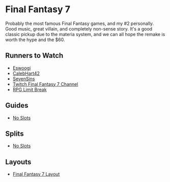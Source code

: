 # Final Fantasy 7

Probably the most famous Final Fantasy games, and my #2 personally. Good music,
great villain, and completely non-sense story. It's a good classic pickup due
to the materia system, and we can all hope the remake is worth the hype and the
$60.

## Runners to Watch

  * [Eswoogi][1]
  * [CalebHart42][2]
  * [SevenSins][8]
  * [Twitch Final Fantasy 7 Channel][3]
  * [RPG Limit Break][4]

## Guides

  * [No Slots][5]

## Splits

  * [No Slots][6]

## Layouts

  * [Final Fantasy 7 Layout][7]

[1]: https://www.twitch.tv/eswoogi
[2]: https://www.twitch.tv/calebhart42
[3]: https://www.twitch.tv/directory/game/Final%20Fantasy%20VII
[4]: https://www.twitch.tv/rpglimitbreak
[5]: ./Guides/No_Slots.md
[6]: ./Splits/No_Slots.lss
[7]: ./Layouts/Final_Fantasy_7.lsl
[8]: https://www.twitch.tv/sevensins